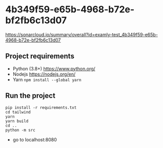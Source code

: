 # 4b349f59-e65b-4968-b72e-bf2fb6c13d07
https://sonarcloud.io/summary/overall?id=examly-test_4b349f59-e65b-4968-b72e-bf2fb6c13d07

## Project requirements
- Python (3.8+)
https://www.python.org/
- Nodejs
https://nodejs.org/en/
- Yarn
 `npm install --global yarn`

## Run the project
```
pip install -r requirements.txt
cd tailwind
yarn
yarn build
cd ..
python -m src
```
- go to localhost:8080
